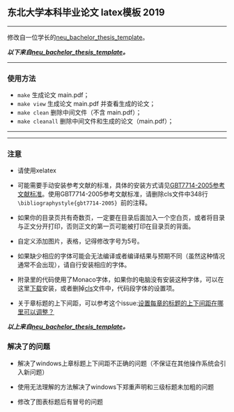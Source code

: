 ## 东北大学本科毕业论文 latex模板 2019
--------------
修改自一位学长的[neu_bachelor_thesis_template](https://github.com/Acytoo/neu_bachelor_thesis_template)。

***以下来自[neu_bachelor_thesis_template](https://github.com/Acytoo/neu_bachelor_thesis_template)。***

---------------
### 使用方法
* `make`    生成论文 main.pdf；
* `make view`    生成论文 main.pdf 并查看生成的论文；
* `make clean`     删除中间文件（不含 main.pdf）；
* `make cleanall`  删除中间文件和生成的论文（main.pdf）；
----------------

--------------------
### 注意

* 请使用xelatex

* 可能需要手动安装参考文献的标准，具体的安装方式请见[GBT7714-2005参考文献标准](https://github.com/Haixing-Hu/GBT7714-2005-BibTeX-Style)。使用GBT7714-2005参考文献标准，请删除cls文件中348行```\bibliographystyle{gbt7714-2005} ```前的注释。

* 如果你的目录页共有奇数页，一定要在目录后面加入一个空白页，或者将目录与正文分开打印，否则正文的第一页可能被打印在目录页的背面。

* 自定义添加图片，表格，记得修改字号为5号。

* 如果缺少相应的字体可能会无法编译或者编译结果与预期不同（虽然这种情况通常不会出现），请自行安装相应的字体。

* 附录里的代码使用了Monaco字体，如果你的电脑没有安装这种字体，可以在这里[下载](https://github.com/todylu/monaco.ttf)安装，或者删掉[cls](https://github.com/Acytoo/neu_bachelor_thesis_template/blob/master/csethesis.cls)文件中，代码段字体的设置项。

* 关于章标题的上下间距，可以参考这个issue:[设置每章的标题的上下间距在哪里可以调整？](https://github.com/ustctug/ustcthesis/issues/102)

***以上来自[neu_bachelor_thesis_template](https://github.com/Acytoo/neu_bachelor_thesis_template)。***

### 解决了的问题

* 解决了windows上章标题上下间距不正确的问题（不保证在其他操作系统会引入新问题）

* 使用无法理解的方法解决了windows下郑重声明和三级标题未加粗的问题

* 修改了图表标题后有冒号的问题
